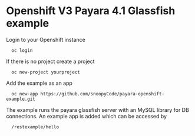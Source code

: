 Openshift V3 Payara 4.1 Glassfish example
==============================

Login to your Openshift instance

```
  oc login
```

If there is no project create a project 

```
  oc new-project yourproject
```

Add the example as an app

```
  oc new-app https://github.com/snoopyCode/payara-openshift-example.git
```

The example runs the payara glassfish server with an MySQL library for DB connections. An example app is added which can be accessed by

```
  /restexample/hello
```

